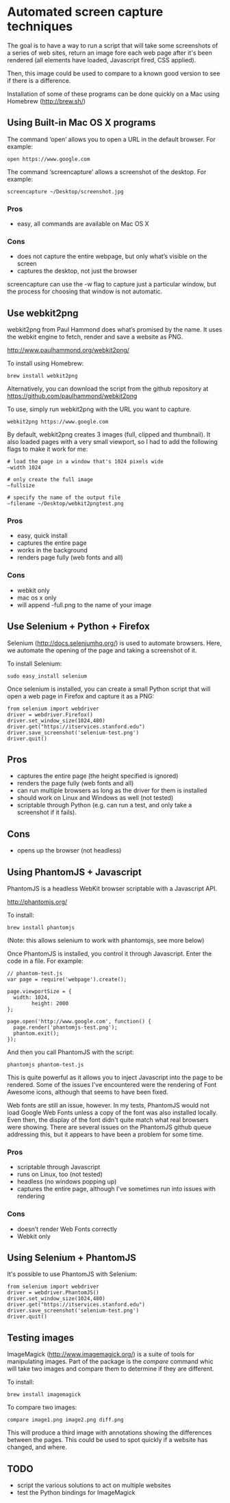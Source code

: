 
# Automated screen capture techniques

The goal is to have a way to run a script that will take some screenshots of a series of web sites, return an image fore each web page after it's been rendered (all elements have loaded, Javascript fired, CSS applied).

Then, this image could be used to compare to a known good version to see if there is a difference.

Installation of some of these programs can be done quickly on a Mac using Homebrew (http://brew.sh/)

## Using Built-in Mac OS X programs

The command ‘open’ allows you to open a URL in the default browser. For example:

    open https://www.google.com

The command ‘screencapture’ allows a screenshot of the desktop. For example:

    screencapture ~/Desktop/screenshot.jpg

### Pros

* easy, all commands are available on Mac OS X

### Cons

* does not capture the entire webpage, but only what’s visible on the screen
* captures the desktop, not just the browser

screencapture can use the -w flag to capture just a particular window, but the process for choosing that window is not automatic.

## Use webkit2png

webkit2png from Paul Hammond does what’s promised by the name. It uses the webkit engine to fetch, render and save a website as PNG.

http://www.paulhammond.org/webkit2png/

To install using Homebrew:

    brew install webkit2png

Alternatively, you can download the script from the github repository at https://github.com/paulhammond/webkit2png

To use, simply run webkit2png with the URL you want to capture.

    webkit2png https://www.google.com

By default, webkit2png creates 3 images (full, clipped and thumbnail). It also loaded pages with a very small viewport, so I had to add the following flags to make it work for me:

    # load the page in a window that's 1024 pixels wide
    —width 1024

    # only create the full image
    —fullsize

    # specify the name of the output file
    —filename ~/Desktop/webkit2pngtest.png

### Pros

* easy, quick install
* captures the entire page
* works in the background
* renders page fully (web fonts and all)

### Cons

* webkit only
* mac os x only
* will append -full.png to the name of your image

## Use Selenium + Python + Firefox

Selenium (http://docs.seleniumhq.org/) is used to automate browsers. Here, we automate the opening of the page and taking a screenshot of it.

To install Selenium:

    sudo easy_install selenium

Once selenium is installed, you can create a small Python script that will open a web page in Firefox and capture it as a PNG:

    from selenium import webdriver
    driver = webdriver.Firefox()
    driver.set_window_size(1024,480)
    driver.get("https://itservices.stanford.edu")
    driver.save_screenshot('selenium-test.png')
    driver.quit()

## Pros

* captures the entire page (the height specified is ignored)
* renders the page fully (web fonts and all)
* can run multiple browsers as long as the driver for them is installed
* should work on Linux and Windows as well (not tested)
* scriptable through Python (e.g. can run a test, and only take a screenshot if it fails).

## Cons

* opens up the browser (not headless)


## Using PhantomJS + Javascript

PhantomJS is a headless WebKit browser scriptable with a Javascript API.

http://phantomjs.org/

To install:

    brew install phantomjs

(Note: this allows selenium to work with phantomsjs, see more below)

Once PhantomJS is installed, you control it through Javascript. Enter the code in a file. For example:

    // phantom-test.js
    var page = require('webpage').create();
    
    page.viewportSize = {
      width: 1024,
            height: 2000
    };
    
    page.open('http://www.google.com', function() {
      page.render('phantomjs-test.png');
      phantom.exit();
    });

And then you call PhantomJS with the script:

    phantomjs phantom-test.js

This is quite powerful as it allows you to inject Javascript into the page to be rendered. Some of the issues I've encountered were the rendering of Font Awesome icons, although that seems to have been fixed.

Web fonts are still an issue, however. In my tests, PhantomJS would not load Google Web Fonts unless a copy of the font was also installed locally. Even then, the display of the font didn't quite match what real browsers were showing. There are several issues on the PhantomJS github queue addressing this, but it appears to have been a problem for some time.

### Pros

* scriptable through Javascript
* runs on Linux, too (not tested)
* headless (no windows popping up)
* captures the entire page, although I've sometimes run into issues with rendering

### Cons

* doesn’t render Web Fonts correctly
* Webkit only

## Using Selenium + PhantomJS

It's possible to use PhantomJS with Selenium:

    from selenium import webdriver
    driver = webdriver.PhantomJS()
    driver.set_window_size(1024,480)
    driver.get("https://itservices.stanford.edu")
    driver.save_screenshot('selenium-test.png')
    driver.quit()

## Testing images

ImageMagick (http://www.imagemagick.org/) is a suite of tools for manipulating images. Part of the package is the _compare_ command whic will take two images and compare them to determine if they are different.

To install:

    brew install imagemagick

To compare two images:

    compare image1.png image2.png diff.png

This will produce a third image with annotations showing the differences between the pages. This could be used to spot quickly if a website has changed, and where.

## TODO

* script the various solutions to act on multiple websites
* test the Python bindings for ImageMagick